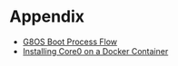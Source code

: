 # Appendix

* [G8OS Boot Process Flow](process.md)
* [Installing Core0 on a Docker Container](appendix/docker.md)
